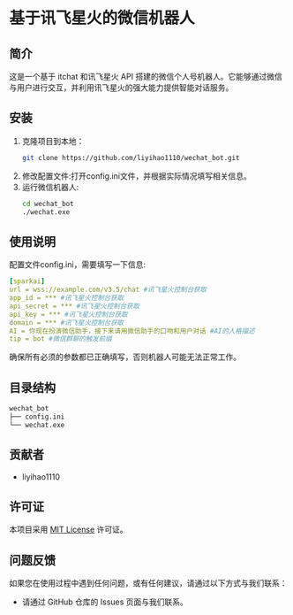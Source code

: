 # 基于讯飞星火的微信机器人

## 简介
这是一个基于 itchat 和讯飞星火 API 搭建的微信个人号机器人。它能够通过微信与用户进行交互，并利用讯飞星火的强大能力提供智能对话服务。

## 安装
1. 克隆项目到本地：
   ```bash
   git clone https://github.com/liyihao1110/wechat_bot.git
   ```
2. 修改配置文件:打开config.ini文件，并根据实际情况填写相关信息。
3. 运行微信机器人:
   ```bash
   cd wechat_bot
   ./wechat.exe
   ```

## 使用说明
配置文件config.ini，需要填写一下信息:
```yaml
[sparkai]
url = wss://example.com/v3.5/chat #讯飞星火控制台获取
app_id = *** #讯飞星火控制台获取
api_secret = *** #讯飞星火控制台获取
api_key = *** #讯飞星火控制台获取
domain = *** #讯飞星火控制台获取
AI = 你现在扮演微信助手，接下来请用微信助手的口吻和用户对话 #AI的人格描述
tip = bot #微信群聊的触发前缀
```
确保所有必须的参数都已正确填写，否则机器人可能无法正常工作。

## 目录结构
```markdown
wechat_bot
├── config.ini
└── wechat.exe
```

## 贡献者
- liyihao1110

## 许可证
本项目采用 [MIT License](https://opensource.org/licenses/MIT) 许可证。

## 问题反馈
如果您在使用过程中遇到任何问题，或有任何建议，请通过以下方式与我们联系：
- 请通过 GitHub 仓库的 Issues 页面与我们联系。
